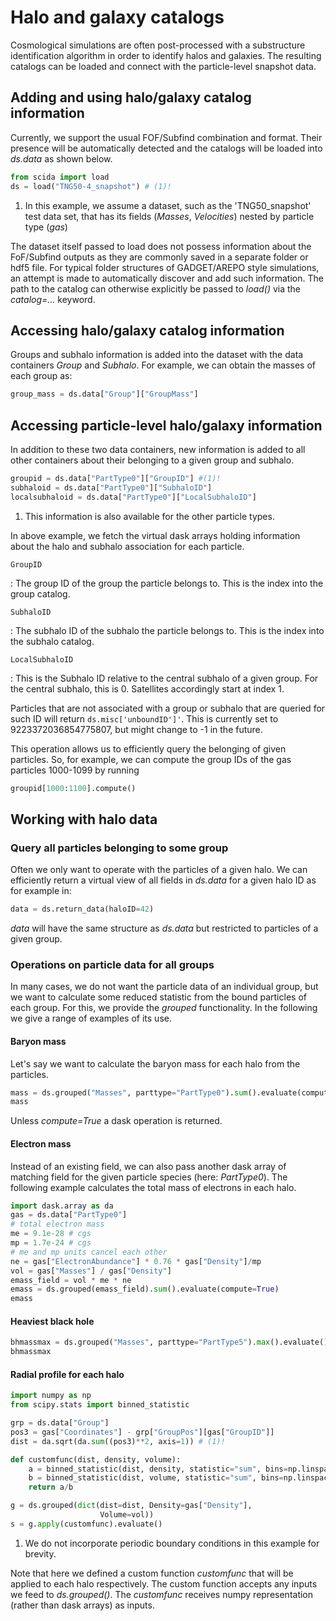 # Halo and galaxy catalogs

Cosmological simulations are often post-processed with a substructure identification algorithm in order to identify halos and galaxies. The resulting catalogs can be loaded and connect with the particle-level snapshot data.

## Adding and using halo/galaxy catalog information
Currently, we support the usual FOF/Subfind combination and format. Their presence will be automatically detected and the catalogs will be loaded into *ds.data* as shown below.

``` py
from scida import load
ds = load("TNG50-4_snapshot") # (1)!
```

1.  In this example, we assume a dataset, such as the 'TNG50\_snapshot' test data set, that has its fields (*Masses*, *Velocities*) nested by particle type (*gas*)

The dataset itself passed to load does not possess information about the FoF/Subfind outputs as they are commonly saved in a separate folder or hdf5 file. For typical folder structures of GADGET/AREPO style simulations, an attempt is made to automatically discover and add such information. The path to the catalog can otherwise explicitly be passed to *load()* via the *catalog=...* keyword.

## Accessing halo/galaxy catalog information

Groups and subhalo information is added into the dataset with the data containers *Group* and *Subhalo*. For example, we can obtain the masses of each group as:


``` py
group_mass = ds.data["Group"]["GroupMass"]
```

## Accessing particle-level halo/galaxy information

In addition to these two data containers, new information is added to all other containers about their belonging to a given group and subhalo.

``` py
groupid = ds.data["PartType0"]["GroupID"] #(1)!
subhaloid = ds.data["PartType0"]["SubhaloID"]
localsubhaloid = ds.data["PartType0"]["LocalSubhaloID"]
```

1. This information is also available for the other particle types.

In above example, we fetch the virtual dask arrays holding information about the halo and subhalo association for each particle.

`GroupID`

:   The group ID of the group the particle belongs to. This is the index into the group catalog.

`SubhaloID`

:   The subhalo ID of the subhalo the particle belongs to. This is the index into the subhalo catalog.

`LocalSubhaloID`

:  This is the Subhalo ID relative to the central subhalo of a given group. For the central subhalo, this is 0.
   Satellites accordingly start at index 1.

Particles that are not associated with a group or subhalo that are queried for such ID
will return `ds.misc['unboundID']'`. This is currently set to 9223372036854775807, but might change to -1 in the future.


This operation allows us to efficiently query the belonging of given particles.
So, for example, we can compute the group IDs of the gas particles 1000-1099 by running

``` py
groupid[1000:1100].compute()
```


## Working with halo data
### Query all particles belonging to some group
Often we only want to operate with the particles of a given halo. We can efficiently return a virtual view of all fields in *ds.data* for a given halo ID as for example in:


``` py
data = ds.return_data(haloID=42)
```

*data* will have the same structure as *ds.data* but restricted to particles of a given group.

### Operations on particle data for all groups

In many cases, we do not want the particle data of an individual group, but we want to calculate some reduced statistic from the bound particles of each group. For this, we provide the *grouped* functionality. In the following we give a range of examples of its use.


#### Baryon mass
Let's say we want to calculate the baryon mass for each halo from the particles.


``` py
mass = ds.grouped("Masses", parttype="PartType0").sum().evaluate(compute=True)
mass
```

Unless *compute=True* a dask operation is returned.

#### Electron mass
Instead of an existing field, we can also pass another dask array of matching field for the given particle species (here: *PartType0*). The following example calculates the total mass of electrons in each halo.

``` py
import dask.array as da
gas = ds.data["PartType0"]
# total electron mass
me = 9.1e-28 # cgs
mp = 1.7e-24 # cgs
# me and mp units cancel each other
ne = gas["ElectronAbundance"] * 0.76 * gas["Density"]/mp
vol = gas["Masses"] / gas["Density"]
emass_field = vol * me * ne
emass = ds.grouped(emass_field).sum().evaluate(compute=True)
emass
```

#### Heaviest black hole
``` py
bhmassmax = ds.grouped("Masses", parttype="PartType5").max().evaluate()
bhmassmax
```


#### Radial profile for each halo

``` py
import numpy as np
from scipy.stats import binned_statistic

grp = ds.data["Group"]
pos3 = gas["Coordinates"] - grp["GroupPos"][gas["GroupID"]]
dist = da.sqrt(da.sum((pos3)**2, axis=1)) # (1)!

def customfunc(dist, density, volume):
    a = binned_statistic(dist, density, statistic="sum", bins=np.linspace(0, 200, 10))[0]
    b = binned_statistic(dist, volume, statistic="sum", bins=np.linspace(0, 200, 10))[0]
    return a/b

g = ds.grouped(dict(dist=dist, Density=gas["Density"],
                    Volume=vol))
s = g.apply(customfunc).evaluate()
```

1. We do not incorporate periodic boundary conditions in this example for brevity.


Note that here we defined a custom function *customfunc* that will be applied to each halo respectively. The custom function accepts any inputs we feed to *ds.grouped()*. The *customfunc* receives numpy representation (rather than dask arrays) as inputs.
